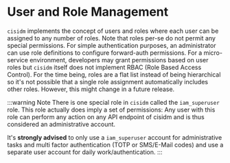 # User and Role Management

`cisidm` implements the concept of users and roles where each user can be assigned to any number of roles. Note that roles per-se do not permit any special permissions. For simple authentication purposes, an administrator can use role definitions to configure forward-auth permissions. For a micro-service environment, developers may grant permissions based on user roles but `cisidm` itself does not implement RBAC (Role Based Access Control). For the time being, roles are a flat list instead of being hierarchical so it's not possible that a single role assignment automatically includes other roles. However, this might change in a future release.

:::warning Note
There is one special role in `cisidm` called the `iam_superuser` role. This role actually does imply a set of permissions: Any user with this role can perform any action on any API endpoint of cisidm and is thus considered an administrative account.

It's **strongly advised** to only use a `iam_superuser` account for administrative tasks and multi factor authentication (TOTP or SMS/E-Mail codes) and use a separate user account for daily work/authentication.
:::
